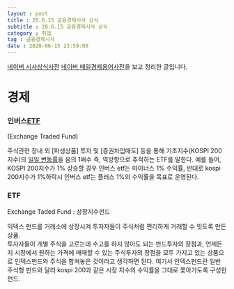 ```yaml
---
layout : post
title : 20.6.15 금융경제시사 상식
subtitle : 20.6.15 금융경제시사 상식
category : 취업
tag : 금융경제시사
date : 2020-06-15 23:59:00
---
```


[네이버 시사상식사전](https://terms.naver.com/list.nhn?cid=43667&categoryId=43667)
[네이버 매일경제용어사전](https://terms.naver.com/list.nhn?cid=43659&categoryId=43659)을 보고 정리한 글입니다.  


# 경제

### 인버스[ETF](#etf)  
(Exchange Traded Fund)

주식관련 장내 외 [파생상품] 투자 및 [증권차입매도] 등을 통해 기초지수(KOSPI 200지수)의 [일일 변동률](일별수익률)을 음의 1배수 즉, 역방향으로 추적하는 ETF를 말한다.
예를 들어, KOSPI 200지수가 1% 상승할 경우 인버스 etf는 마이너스 1% 수익률, 반대로 kospi 200지수가 1%하락시 인버스 etf는 플러스 1%의 수익률을 목표로 운영된다.

### ETF  
Exchange Taded Fund : 상장지수펀드

익덱스 펀드를 거래소에 상장시켜 투자자들이 주식처럼 편리하게 거래할 수 잇도록 만든 상품.   
투자자들이 개별 주식을 고르는데 수고를 하지 않아도 되는 펀드투자의 장점과, 언제든지 시장에서 원하는 가격에 매매할 수 있는 주식투자의 장점을 모두 가지고 있는 상품으로 인덱스펀드와 주식을 합쳐놓은 것이라고 생각하면 된다.
여기서 인덱스펀드란 일반 주식형 펀드와 달리 kospi 200과 같은 시장 지수의 수익률을 그대로 쫓아가도록 구성한 펀드.
